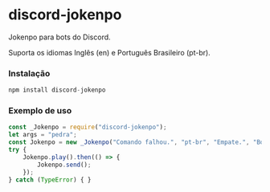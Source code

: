 # discord-jokenpo

Jokenpo para bots do Discord.

Suporta os idiomas Inglês (en) e Português Brasileiro (pt-br).

### Instalação
```js
npm install discord-jokenpo
```

### Exemplo de uso
```js
const _Jokenpo = require("discord-jokenpo");
let args = "pedra";
const Jokenpo = new _Jokenpo("Comando falhou.", "pt-br", "Empate.", "Bot ganhou.", "Usuário x ganhou.", "Usuário y ganhou.", "Partida iniciada ou já existe uma em andamento.", message, args);
try {
    Jokenpo.play().then(() => {
        Jokenpo.send();
    });
} catch (TypeError) { }
```